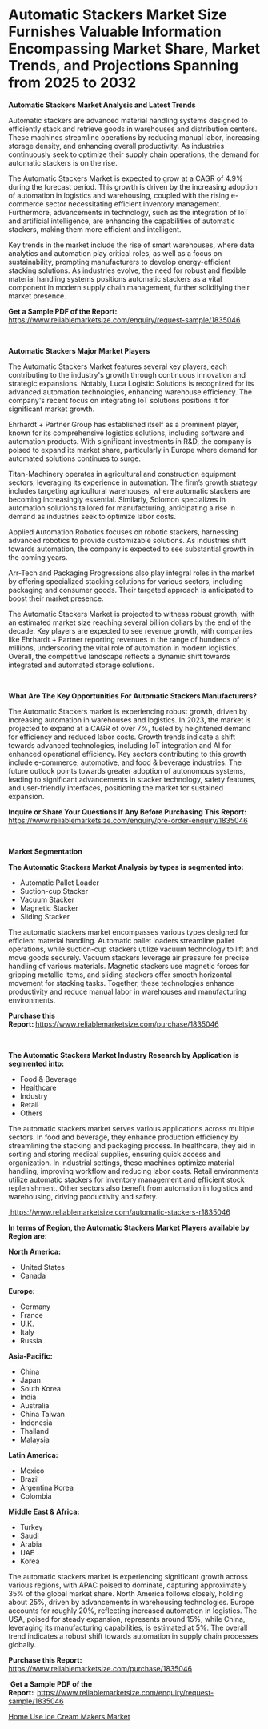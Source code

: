<p><h1>Automatic Stackers Market Size Furnishes Valuable Information Encompassing Market Share, Market Trends, and Projections Spanning from 2025 to 2032</h1></p><p><strong>Automatic Stackers Market Analysis and Latest Trends</strong></p>
<p><p>Automatic stackers are advanced material handling systems designed to efficiently stack and retrieve goods in warehouses and distribution centers. These machines streamline operations by reducing manual labor, increasing storage density, and enhancing overall productivity. As industries continuously seek to optimize their supply chain operations, the demand for automatic stackers is on the rise.</p><p>The Automatic Stackers Market is expected to grow at a CAGR of 4.9% during the forecast period. This growth is driven by the increasing adoption of automation in logistics and warehousing, coupled with the rising e-commerce sector necessitating efficient inventory management. Furthermore, advancements in technology, such as the integration of IoT and artificial intelligence, are enhancing the capabilities of automatic stackers, making them more efficient and intelligent.</p><p>Key trends in the market include the rise of smart warehouses, where data analytics and automation play critical roles, as well as a focus on sustainability, prompting manufacturers to develop energy-efficient stacking solutions. As industries evolve, the need for robust and flexible material handling systems positions automatic stackers as a vital component in modern supply chain management, further solidifying their market presence.</p></p>
<p><strong>Get a Sample PDF of the Report:&nbsp;</strong> <a href="https://www.reliablemarketsize.com/enquiry/request-sample/1835046?utm_campaign=2447&utm_medium=2&utm_source=Github&utm_content=ia&utm_term=26032025&utm_id=automatic-stackers">https://www.reliablemarketsize.com/enquiry/request-sample/1835046</a></p>
<p>&nbsp;</p>
<p><strong>Automatic Stackers Major Market Players</strong></p>
<p><p>The Automatic Stackers Market features several key players, each contributing to the industry's growth through continuous innovation and strategic expansions. Notably, Luca Logistic Solutions is recognized for its advanced automation technologies, enhancing warehouse efficiency. The company's recent focus on integrating IoT solutions positions it for significant market growth.</p><p>Ehrhardt + Partner Group has established itself as a prominent player, known for its comprehensive logistics solutions, including software and automation products. With significant investments in R&D, the company is poised to expand its market share, particularly in Europe where demand for automated solutions continues to surge.</p><p>Titan-Machinery operates in agricultural and construction equipment sectors, leveraging its experience in automation. The firm’s growth strategy includes targeting agricultural warehouses, where automatic stackers are becoming increasingly essential. Similarly, Solomon specializes in automation solutions tailored for manufacturing, anticipating a rise in demand as industries seek to optimize labor costs.</p><p>Applied Automation Robotics focuses on robotic stackers, harnessing advanced robotics to provide customizable solutions. As industries shift towards automation, the company is expected to see substantial growth in the coming years.</p><p>Arr-Tech and Packaging Progressions also play integral roles in the market by offering specialized stacking solutions for various sectors, including packaging and consumer goods. Their targeted approach is anticipated to boost their market presence.</p><p>The Automatic Stackers Market is projected to witness robust growth, with an estimated market size reaching several billion dollars by the end of the decade. Key players are expected to see revenue growth, with companies like Ehrhardt + Partner reporting revenues in the range of hundreds of millions, underscoring the vital role of automation in modern logistics. Overall, the competitive landscape reflects a dynamic shift towards integrated and automated storage solutions.</p></p>
<p>&nbsp;</p>
<p><strong>What Are The Key Opportunities For Automatic Stackers Manufacturers?</strong></p>
<p><p>The Automatic Stackers market is experiencing robust growth, driven by increasing automation in warehouses and logistics. In 2023, the market is projected to expand at a CAGR of over 7%, fueled by heightened demand for efficiency and reduced labor costs. Growth trends indicate a shift towards advanced technologies, including IoT integration and AI for enhanced operational efficiency. Key sectors contributing to this growth include e-commerce, automotive, and food & beverage industries. The future outlook points towards greater adoption of autonomous systems, leading to significant advancements in stacker technology, safety features, and user-friendly interfaces, positioning the market for sustained expansion.</p></p>
<p><strong>Inquire or Share Your Questions If Any Before Purchasing This Report:</strong> <a href="https://www.reliablemarketsize.com/enquiry/pre-order-enquiry/1835046?utm_campaign=2447&utm_medium=2&utm_source=Github&utm_content=ia&utm_term=26032025&utm_id=automatic-stackers">https://www.reliablemarketsize.com/enquiry/pre-order-enquiry/1835046</a></p>
<p>&nbsp;</p>
<p><strong>Market Segmentation</strong></p>
<p><strong>The Automatic Stackers Market Analysis by types is segmented into:</strong></p>
<p><ul><li>Automatic Pallet Loader</li><li>Suction-cup Stacker</li><li>Vacuum Stacker</li><li>Magnetic Stacker</li><li>Sliding Stacker</li></ul></p>
<p><p>The automatic stackers market encompasses various types designed for efficient material handling. Automatic pallet loaders streamline pallet operations, while suction-cup stackers utilize vacuum technology to lift and move goods securely. Vacuum stackers leverage air pressure for precise handling of various materials. Magnetic stackers use magnetic forces for gripping metallic items, and sliding stackers offer smooth horizontal movement for stacking tasks. Together, these technologies enhance productivity and reduce manual labor in warehouses and manufacturing environments.</p></p>
<p><strong>Purchase this Report:&nbsp;</strong><a href="https://www.reliablemarketsize.com/purchase/1835046?utm_campaign=2447&utm_medium=2&utm_source=Github&utm_content=ia&utm_term=26032025&utm_id=automatic-stackers">https://www.reliablemarketsize.com/purchase/1835046</a></p>
<p>&nbsp;</p>
<p><strong>The Automatic Stackers Market Industry Research by Application is segmented into:</strong></p>
<p><ul><li>Food & Beverage</li><li>Healthcare</li><li>Industry</li><li>Retail</li><li>Others</li></ul></p>
<p><p>The automatic stackers market serves various applications across multiple sectors. In food and beverage, they enhance production efficiency by streamlining the stacking and packaging process. In healthcare, they aid in sorting and storing medical supplies, ensuring quick access and organization. In industrial settings, these machines optimize material handling, improving workflow and reducing labor costs. Retail environments utilize automatic stackers for inventory management and efficient stock replenishment. Other sectors also benefit from automation in logistics and warehousing, driving productivity and safety.</p></p>
<p><a href="https://www.reliablemarketsize.com/automatic-stackers-r1835046?utm_campaign=2447&utm_medium=2&utm_source=Github&utm_content=ia&utm_term=26032025&utm_id=automatic-stackers">&nbsp;https://www.reliablemarketsize.com/automatic-stackers-r1835046</a></p>
<p><strong>In terms of Region, the Automatic Stackers Market Players available by Region are:</strong></p>
<p>
    <p> <strong> North America: </strong>
        <ul>
            <li>United States</li>
            <li>Canada</li>
        </ul>
        </p> 
    <p> <strong> Europe: </strong>
        <ul>
            <li>Germany</li>
            <li>France</li>
            <li>U.K.</li>
            <li>Italy</li>
            <li>Russia</li>
        </ul>
        </p> 
    <p> <strong> Asia-Pacific: </strong>
        <ul>
            <li>China</li>
            <li>Japan</li>
            <li>South Korea</li>
            <li>India</li>
            <li>Australia</li>
            <li>China Taiwan</li>
            <li>Indonesia</li>
            <li>Thailand</li>
            <li>Malaysia</li>
        </ul>
        </p> 
    <p> <strong> Latin America: </strong>
        <ul>
            <li>Mexico</li>
            <li>Brazil</li>
            <li>Argentina Korea</li>
            <li>Colombia</li>
        </ul>
        </p> 
    <p> <strong> Middle East & Africa: </strong>
        <ul>
            <li>Turkey</li>
            <li>Saudi</li>
            <li>Arabia</li>
            <li>UAE</li>
            <li>Korea</li>
        </ul>
    </p>
    </p>
<p><p>The automatic stackers market is experiencing significant growth across various regions, with APAC poised to dominate, capturing approximately 35% of the global market share. North America follows closely, holding about 25%, driven by advancements in warehousing technologies. Europe accounts for roughly 20%, reflecting increased automation in logistics. The USA, poised for steady expansion, represents around 15%, while China, leveraging its manufacturing capabilities, is estimated at 5%. The overall trend indicates a robust shift towards automation in supply chain processes globally.</p></p>
<p><strong>Purchase this Report: </strong><a href="https://www.reliablemarketsize.com/purchase/1835046?utm_campaign=2447&utm_medium=2&utm_source=Github&utm_content=ia&utm_term=26032025&utm_id=automatic-stackers">https://www.reliablemarketsize.com/purchase/1835046</a></p>
<p>&nbsp;<strong>Get a Sample PDF of the Report:&nbsp;&nbsp;</strong><a href="https://www.reliablemarketsize.com/enquiry/request-sample/1835046?utm_campaign=2447&utm_medium=2&utm_source=Github&utm_content=ia&utm_term=26032025&utm_id=automatic-stackers">https://www.reliablemarketsize.com/enquiry/request-sample/1835046</a></p>
<p><strong></strong></p>
<p><p><a href="https://github.com/ChiragRP21/Market-Research-Report-List-7/blob/main/home-use-ice-cream-makers-market.md?utm_campaign=2447&utm_medium=2&utm_source=Github&utm_content=ia&utm_term=26032025&utm_id=automatic-stackers">Home Use Ice Cream Makers Market</a></p></p>